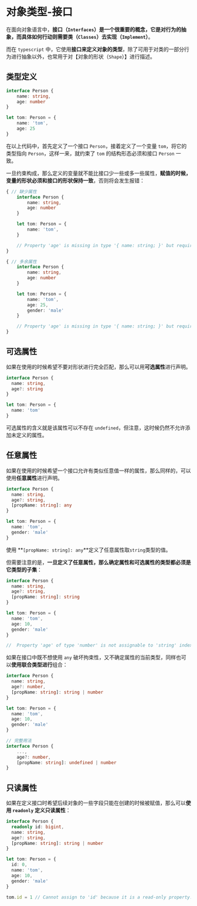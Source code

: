 # 对象类型-接口

在面向对象语言中，**接口（`Interfaces`）**是一个很重要的概念，它是对行为的抽象，而具体如何行动则需要**类（`Classes`）**去**实现（`Implement`）**。

而在 `typescript` 中，它使用**接口来定义对象的类型**，除了可用于对类的一部分行为进行抽象以外，也常用于对【对象的形状（`Shape`）】进行描述。



## 类型定义

```typescript
interface Person {
    name: string,
    age: number
}

let tom: Person = {
    name: 'tom',
    age: 25
}
```

在以上代码中，首先定义了一个接口 `Person`，接着定义了一个变量 `tom`，将它的类型指向 `Person`，这样一来，就约束了 `tom` 的结构形态必须和接口 `Person` 一致。

一旦约束构成，那么定义的变量就不能比接口少一些或多一些属性，**赋值的时候，变量的形状必须和接口的形状保持一致**，否则将会发生报错：

```typescript
{ // 缺少属性
    interface Person {
        name: string,
        age: number
    }

    let tom: Person = {
        name: 'tom',
    }

    // Property 'age' is missing in type '{ name: string; }' but required in type 'Person'
}

{ // 多余属性
    interface Person {
        name: string,
        age: number
    }

    let tom: Person = {
        name: 'tom',
        age: 25,
        gender: 'male'
    }

    // Property 'age' is missing in type '{ name: string; }' but required in type 'Person'
}

```

<!--接口一般首字母大写。有的编程语言中会建议接口的名称前缀加上 `I` 前缀-->

## 可选属性

如果在使用的时候希望不要对形状进行完全匹配，那么可以用**可选属性**进行声明。

```typescript
interface Person {
  name: string,
  age?: string
}

let tom: Person = {
  name: 'tom'
}
```

可选属性的含义就是该属性可以不存在 `undefined`，但注意，这时候仍然不允许添加未定义的属性。

## 任意属性

如果在使用的时候希望一个接口允许有类似任意值一样的属性，那么同样的，可以使用**任意属性**进行声明。

```typescript
interface Person {
  name: string,
  age?: string,
  [propName: string]: any
}

let tom: Person = {
  name: 'tom',
  gender: 'male'
}
```

使用 **`[propName: string]: any`**定义了任意属性取`string`类型的值。

但需要注意的是，**一旦定义了任意属性，那么确定属性和可选属性的类型都必须是它类型的子集**：

```typescript
interface Person {
  name: string,
  age?: string,
  [propName: string]: string
}

let tom: Person = {
  name: 'tom',
  age: 10,
  gender: 'male'
}

//  Property 'age' of type 'number' is not assignable to 'string' index type 'string'
```

如果在接口中既不想使用 `any` 破坏拘束性，又不确定属性的当前类型，同样也可以**使用联合类型进行**组合：

```typescript
interface Person {
  name: string,
  age?: number,
  [propName: string]: string | number
}

let tom: Person = {
  name: 'tom',
  age: 10,
  gender: 'male'
}
```

<!--要注意的是，在接口中定义任意属性的值时，如果属性中定义了一个可选类型，那么在属性值不是 any 的情况下，则应该在前面指定一个 undefined 进行判断，这是因为本身可选属性就是一个定义的类型加上 undefined 组合而成的，但如果不在任意属性中加上 undefined 也可以编译成功，但会有错误提醒 -->

```typescript
// 完整用法
interface Person {
    ...,
    age?: number,
    [propName: string]: undefined | number
}
```

## 只读属性

如果在定义接口时希望后续对象的一些字段只能在创建的时候被赋值，那么可以**使用 `readonly` 定义只读属性**：

```typescript
interface Person {
  readonly id: bigint,
  name: string,
  age?: string,
  [propName: string]: string | number
}

let tom: Person = {
  id: 0,
  name: 'tom',
  age: 10,
  gender: 'male'
}

tom.id = 1 // Cannot assign to 'id' because it is a read-only property.
```

